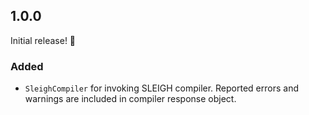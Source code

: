 ## 1.0.0

Initial release! 🎉

### Added

- `SleighCompiler` for invoking SLEIGH compiler. Reported errors and warnings are included in compiler response object.
